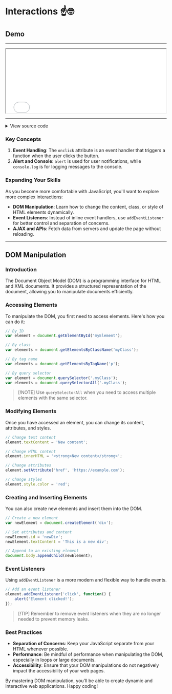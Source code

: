 # Interactions :point_up::nerd_face:

## Demo

---

<iframe
    src="./demo.html"
    width="500px"
    height="200px"
></iframe>

---

<details>
    <summary>View source code</summary>

```html
<!DOCTYPE html>
<html>

<head>
    <title>Page Title</title>
</head>

<body>
    <!-- Alert Button -->
    <button onclick="alert('button clicked')">Alert</button>
    <!-- Log Button -->
    <button onclick="console.log('button clicked')">Log</button>
</body>

</html>
```

In this demo, we have two buttons. The first one uses the `alert` function to display a message box when clicked. The second button uses `console.log` to output a message to the browser's console, which is useful for debugging.
</details>

### Key Concepts

1. **Event Handling**: The `onclick` attribute is an event handler that triggers a function when the user clicks the button.
2. **Alert and Console**: `alert` is used for user notifications, while `console.log` is for logging messages to the console.

### Expanding Your Skills

As you become more comfortable with JavaScript, you'll want to explore more complex interactions:

- **DOM Manipulation**: Learn how to change the content, class, or style of HTML elements dynamically.
- **Event Listeners**: Instead of inline event handlers, use `addEventListener` for better control and separation of concerns.
- **AJAX and APIs**: Fetch data from servers and update the page without reloading.

---

## DOM Manipulation

### Introduction

The Document Object Model (DOM) is a programming interface for HTML and XML documents. It provides a structured representation of the document, allowing you to manipulate documents efficiently.

### Accessing Elements

To manipulate the DOM, you first need to access elements. Here's how you can do it:

```javascript
// By ID
var element = document.getElementById('myElement');

// By class
var elements = document.getElementsByClassName('myClass');

// By tag name
var elements = document.getElementsByTagName('p');

// By query selector
var element = document.querySelector('.myClass');
var elements = document.querySelectorAll('.myClass');
```

> [!NOTE] Use `querySelectorAll` when you need to access multiple elements with the same selector.

### Modifying Elements

Once you have accessed an element, you can change its content, attributes, and styles.

```javascript
// Change text content
element.textContent = 'New content';

// Change HTML content
element.innerHTML = '<strong>New content</strong>';

// Change attributes
element.setAttribute('href', 'https://example.com');

// Change styles
element.style.color = 'red';
```

### Creating and Inserting Elements

You can also create new elements and insert them into the DOM.

```javascript
// Create a new element
var newElement = document.createElement('div');

// Set attributes and content
newElement.id = 'newDiv';
newElement.textContent = 'This is a new div';

// Append to an existing element
document.body.appendChild(newElement);
```

### Event Listeners

Using `addEventListener` is a more modern and flexible way to handle events.

```javascript
// Add an event listener
element.addEventListener('click', function() {
    alert('Element clicked!');
});
```

> [!TIP] Remember to remove event listeners when they are no longer needed to prevent memory leaks.

### Best Practices

- **Separation of Concerns**: Keep your JavaScript separate from your HTML whenever possible.
- **Performance**: Be mindful of performance when manipulating the DOM, especially in loops or large documents.
- **Accessibility**: Ensure that your DOM manipulations do not negatively impact the accessibility of your web pages.

By mastering DOM manipulation, you'll be able to create dynamic and interactive web applications. Happy coding!
